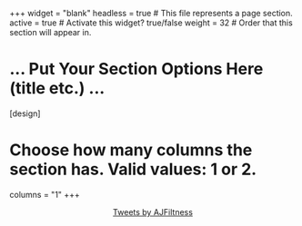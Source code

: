+++
widget = "blank"
headless = true  # This file represents a page section.
active = true  # Activate this widget? true/false
weight = 32  # Order that this section will appear in.

# ... Put Your Section Options Here (title etc.) ...

[design]
  # Choose how many columns the section has. Valid values: 1 or 2.
  columns = "1"
+++
<center>
<a class="twitter-timeline" data-height="500" data-width="500" href="https://twitter.com/AJFiltness?ref_src=twsrc%5Etfw">Tweets by AJFiltness</a> <script async src="https://platform.twitter.com/widgets.js" charset="utf-8"></script> 
</center>
